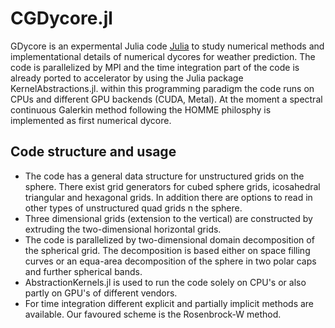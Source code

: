 # CGDycore.jl

GDycore is an expermental Julia code [Julia](https://julialang.org/) to study numerical methods and implementational details of numerical dycores for weather prediction. The code is parallelized by MPI and the time integration part of the code is already ported to accelerator by using the Julia package KernelAbstractions.jl. within this programming paradigm the code runs on CPUs and different GPU backends (CUDA, Metal). At the moment a spectral continuous Galerkin method following the HOMME philosphy is implemented as first numerical dycore.

## Code structure and usage
* The code has a general data structure for unstructured grids on the sphere. There exist grid generators for cubed sphere grids, icosahedral triangular and hexagonal grids. In addition there are options to read in other types of unstructured quad grids n the sphere.
* Three dimensional grids (extension to the vertical) are constructed by extruding the two-dimensional horizontal grids.
* The code is parallelized by two-dimensional domain decomposition of the spherical grid. The decomposition is based either on space filling curves or an equa-area decomposition of the sphere in two polar caps and further spherical bands. 
* AbstractionKernels.jl is used to run the code solely on CPU's or also partly on GPU's of different vendors. 
* For time integration different explicit and partially implicit methods are available. Our favoured scheme is the  Rosenbrock-W method.
